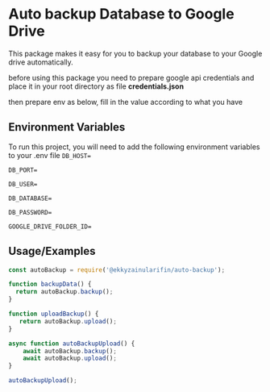
# Auto backup Database to Google Drive

This package makes it easy for you to backup your database to your Google drive automatically.

before using this package you need to prepare google api credentials and place it in your root directory as file **credentials.json**

then prepare env as below, fill in the value according to what you have



## Environment Variables

To run this project, you will need to add the following environment variables to your .env file
`DB_HOST=`

`DB_PORT=` 

`DB_USER=`

`DB_DATABASE=`

`DB_PASSWORD=`

`GOOGLE_DRIVE_FOLDER_ID=`



## Usage/Examples

```javascript
const autoBackup = require('@ekkyzainularifin/auto-backup');

function backupData() {
  return autoBackup.backup();
}

function uploadBackup() {
   return autoBackup.upload();
}

async function autoBackupUpload() {
    await autoBackup.backup();
    await autoBackup.upload();
}

autoBackupUpload();
```